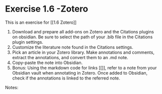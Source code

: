 # Exercise 1.6 -Zotero

This is an exercise for [[1.6 Zotero]]

1. Download and prepare all add-ons on Zotero and the Citations plugins on obsidian. Be sure to select the path of your .bib file in the Citations plugin settings.
2. Customize the literature note found in the Citations settings.
3. Pick an article in your Zotero library. Make annotations and comments, extract the annotations, and convert them to an .md note.
4.  Copy-paste the note into Obsidian.
5.  Bonus: Using the markdown code for links [[]], refer to a note from your Obsidian vault when annotating in Zotero. Once added to Obsidian, check if the annotations is linked to the referred note.


Notes: